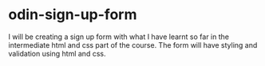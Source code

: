 # odin-sign-up-form

I will be creating a sign up form with what I have learnt so far in the intermediate html and css part of the course. The form will have styling and validation using html and css.
